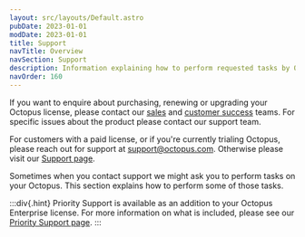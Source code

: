 ```yaml
---
layout: src/layouts/Default.astro
pubDate: 2023-01-01
modDate: 2023-01-01
title: Support
navTitle: Overview
navSection: Support
description: Information explaining how to perform requested tasks by Octopus support.
navOrder: 160
---
```


If you want to enquire about purchasing, renewing or upgrading your Octopus license, please contact our [sales](https://octopus.com/company/contact) and [customer success](customersuccess@octopus.com) teams. For specific issues about the product please contact our support team.

For customers with a paid license, or if you're currently trialing Octopus, please reach out for support at [support@octopus.com](support@octopus.com). Otherwise please visit our [Support page](https://octopus.com/support).

Sometimes when you contact support we might ask you to perform tasks on your Octopus. This section explains how to perform some of those tasks.

:::div{.hint}
Priority Support is available as an addition to your Octopus Enterprise license. For more information on what is included, please see our [Priority Support page](https://octopus.com/support/priority).
:::

